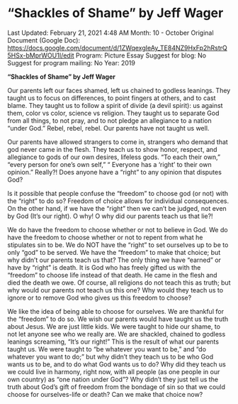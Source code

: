 # “Shackles of Shame” by Jeff Wager

Last Updated: February 21, 2021 4:48 AM
Month: 10 - October
Original Document (Google Doc): https://docs.google.com/document/d/1ZWqexgIeAy_TE84NZ9HxFp2hRstrQ5HSx-bMprWOU1I/edit
Program: Picture Essay
Suggest for blog: No
Suggest for program mailing: No
Year: 2019

**“Shackles of Shame” by Jeff Wager**

Our parents left our faces shamed, left us chained to godless leanings. They taught us to focus on differences, to point fingers at others, and to cast blame. They taught us to follow a spirit of divide (a devil spirit): us against them, color vs color, science vs religion. They taught us to separate God from all things, to not pray, and to not pledge an allegiance to a nation “under God.” Rebel, rebel, rebel. Our parents have not taught us well.

Our parents have allowed strangers to come in, strangers who demand that god never came in the flesh. They teach us to show honor, respect, and allegiance to gods of our own desires, lifeless gods. “To each their own,” “every person for one’s own self,” “ Everyone has a ‘right’ to their own opinion.” Really?! Does anyone have a “right” to any opinion that disputes God?

Is it possible that people confuse the “freedom” to choose god (or not) with the “right” to do so? Freedom of choice allows for individual consequences. On the other hand, if we have the “right” then we can’t be judged, not even by God (It’s our right). O why! O why did our parents teach us that lie?!

We do have the freedom to choose whether or not to believe in God. We do have the freedom to choose whether or not to repent from what he stipulates sin to be. We do NOT have the “right” to set ourselves up to be to only “god” to be served. We have the “freedom” to make that choice; but why didn’t our parents teach us that? The only thing we have “earned” or have by “right” is death. It is God who has freely gifted us with the “freedom” to choose life instead of that death. He came in the flesh and died the death we owe. Of course, all religions do not teach this as truth; but why would our parents not teach us this one? Why would they teach us to ignore or to remove God who gives us this freedom to choose?

We like the idea of being able to choose for ourselves. We are thankful for the “freedom” to do so. We wish our parents would have taught us the truth about Jesus. We are just little kids. We were taught to hide our shame, to not let anyone see who we really are. We are shackled, chained to godless leanings screaming, “It’s our right!” This is the result of what our parents taught us. We were taught to “be whatever you want to be,” and “do whatever you want to do;” but why didn’t they teach us to be who God wants us to be, and to do what God wants us to do? Why did they teach us we could live in harmony, right now, with all people (as one people in our own country) as “one nation under God”? Why didn’t they just tell us the truth about God’s gift of freedom from the bondage of sin so that we could choose for ourselves-life or death? Can we make that choice now?